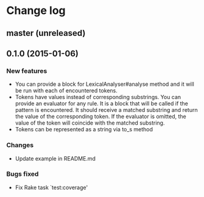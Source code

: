 # Change log

## master (unreleased)

## 0.1.0 (2015-01-06)

### New features

* You can provide a block for LexicalAnalyser#analyse method and it will be run with each of encountered tokens.
* Tokens have values instead of corresponding substrings. You can provide an evaluator for any rule. It is a block that will be called if the pattern is encountered. It should receive a matched substring and return the value of the corresponding token. If the evaluator is omitted, the value of the token will coincide with the matched substring.
* Tokens can be represented as a string via to_s method

### Changes

* Update example in README.md

### Bugs fixed

* Fix Rake task `test:coverage'
